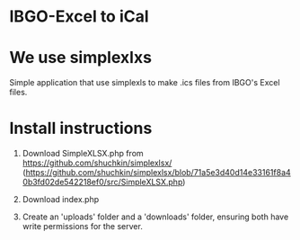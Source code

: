 # IBGO-Excel to iCal

# We use simplexlxs

Simple application that use simplexls to make .ics files from IBGO's Excel files.

# Install instructions
1. Download SimpleXLSX.php from https://github.com/shuchkin/simplexlsx/ 
(https://github.com/shuchkin/simplexlsx/blob/71a5e3d40d14e33161f8a40b3fd02de542218ef0/src/SimpleXLSX.php)

2. Download index.php

3. Create an 'uploads' folder and a 'downloads' folder, ensuring both have write permissions for the server.

